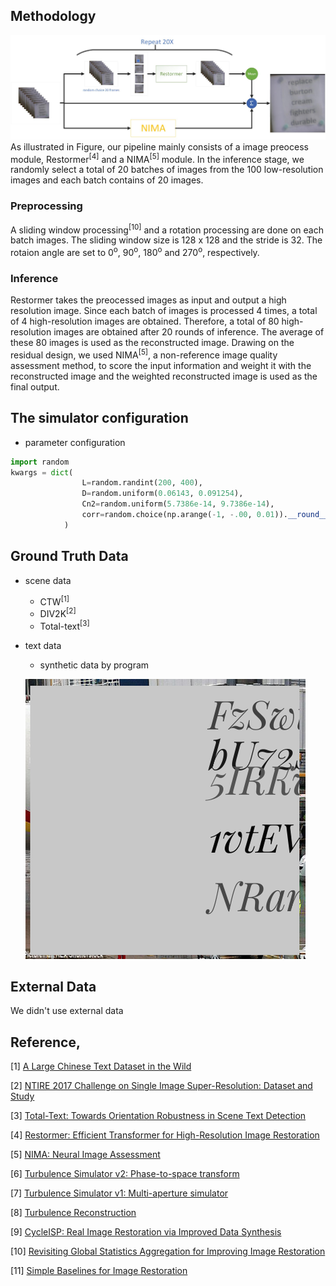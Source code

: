 ## Methodology
![img](model_desc.jpg)
As illustrated in Figure, our pipeline mainly consists of a image preocess module, Restormer<sup>[4]</sup> and a NIMA<sup>[5]</sup> module. In the inference stage, we randomly select a total of 20 batches of images from the 100 low-resolution images and each batch contains of 20 images. 

### Preprocessing
A sliding window processing<sup>[10]</sup> and a rotation processing are done on each batch images. The sliding window size is 128 x 128 and the stride is 32. The rotaion angle are set to 0<sup>o</sup>, 90<sup>o</sup>, 180<sup>o</sup> and 270<sup>o</sup>, respectively.

### Inference
Restormer takes the preocessed images as input and output a high resolution image. Since each batch of images is processed 4 times, a total of 4 high-resolution images are obtained. Therefore, a total of 80 high-resolution images are obtained after 20 rounds of inference. The average of these 80 images is used as the reconstructed image. Drawing on the residual design, we used NIMA<sup>[5]</sup>, a non-reference image quality assessment method, to score the input information and weight it with the reconstructed image and the weighted reconstructed image is used as the final output.


## The simulator configuration
- parameter configuration
```python
import random
kwargs = dict(
                L=random.randint(200, 400),
                D=random.uniform(0.06143, 0.091254),
                Cn2=random.uniform(5.7386e-14, 9.7386e-14),
                corr=random.choice(np.arange(-1, -.00, 0.01)).__round__(3),
            )   
```

## Ground Truth Data
- scene data
    + CTW<sup>[1]</sup>
    + DIV2K<sup>[2]</sup>
    + Total-text<sup>[3]</sup>

- text data
    + synthetic data by program
    
    ![](example/1.jpg)


## External Data
We didn't use external data 



## Reference,
[1] [A Large Chinese Text Dataset in the Wild](https://ctwdataset.github.io/)

[2] [NTIRE 2017 Challenge on Single Image Super-Resolution: Dataset and Study](https://data.vision.ee.ethz.ch/cvl/DIV2K/)

[3] [Total-Text: Towards Orientation Robustness in Scene Text Detection](https://github.com/cs-chan/Total-Text-Dataset)

[4] [Restormer: Efficient Transformer for High-Resolution Image Restoration](https://arxiv.org/abs/2111.09881)

[5] [NIMA: Neural Image Assessment](https://arxiv.org/abs/1709.05424)

[6] [Turbulence Simulator v2: Phase-to-space transform](https://engineering.purdue.edu/ChanGroup/project_turbulence.html)

[7] [Turbulence Simulator v1: Multi-aperture simulator](https://engineering.purdue.edu/ChanGroup/project_turbulence.html)

[8] [Turbulence Reconstruction](https://engineering.purdue.edu/ChanGroup/project_turbulence.html)

[9] [CycleISP: Real Image Restoration via Improved Data Synthesis](https://arxiv.org/abs/2003.07761)

[10] [Revisiting Global Statistics Aggregation for Improving Image Restoration](https://arxiv.org/pdf/2112.04491.pdf)

[11] [Simple Baselines for Image Restoration](https://arxiv.org/abs/2204.04676)

